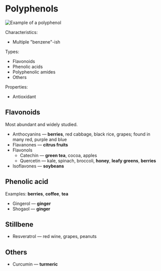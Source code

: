 # Polyphenols

![Example of a polyphenol](https://upload.wikimedia.org/wikipedia/commons/thumb/6/65/Tannic_acid.svg/580px-Tannic_acid.svg.png)

Characteristics:
* Multiple "benzene"-ish

Types:
* Flavonoids
* Phenolic acids
* Polyphenolic amides
* Others 

Properties:
* Antioxidant

## Flavonoids

Most abundant and widely studied. 

* Anthocyanins — **berries**, red cabbage, black rice, grapes; found in many red, purple and blue
* Flavanones — **citrus fruits**
* Flavonols 
  * Catechin — **green tea**, cocoa, apples
  * Quercetin — kale, spinach, broccoli, **honey**, **leafy greens**, **berries**
* Isoflavones — **soybeans**

## Phenolic acid

Examples: **berries**, **coffee**, **tea**

* Gingerol — **ginger**
* Shogaol — **ginger**


## Stillbene

* Resveratrol  — red wine, grapes, peanuts

## Others

* Curcumin — **turmeric**
